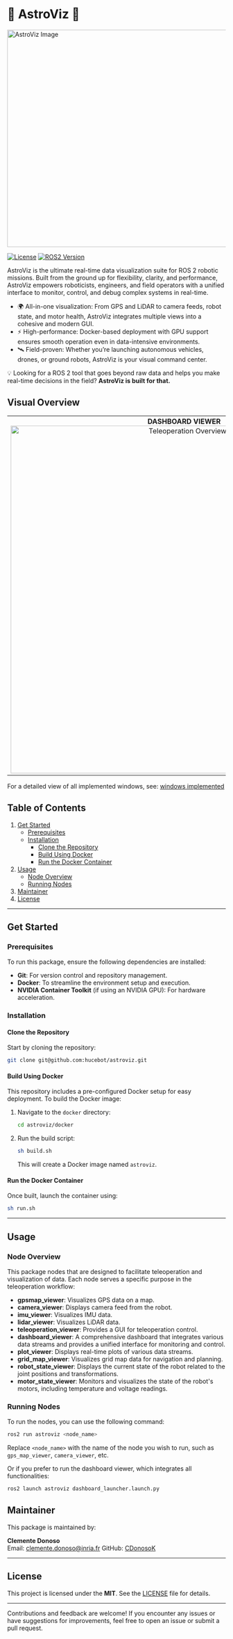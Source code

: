 # 🚀 AstroViz 🚀

<img src="https://github.com/hucebot/astroviz/blob/main/images/AstroViz.png" alt="AstroViz Image" width="800" height="500">

[![License](https://img.shields.io/badge/License-MIT--Clause-blue.svg)](https://opensource.org/licenses/MIT)
[![ROS2 Version](https://img.shields.io/badge/ROS-Humble-green)](https://docs.ros.org/en/humble/index.html)

AstroViz is the ultimate real-time data visualization suite for ROS 2 robotic missions. Built from the ground up for flexibility, clarity, and performance, AstroViz empowers roboticists, engineers, and field operators with a unified interface to monitor, control, and debug complex systems in real-time.

- 🌍 All-in-one visualization: From GPS and LiDAR to camera feeds, robot state, and motor health, AstroViz integrates multiple views into a cohesive and modern GUI.
- ⚡ High-performance: Docker-based deployment with GPU support ensures smooth operation even in data-intensive environments.
- 🛰️ Field-proven: Whether you’re launching autonomous vehicles, drones, or ground robots, AstroViz is your visual command center.

💡 Looking for a ROS 2 tool that goes beyond raw data and helps you make real-time decisions in the field?
<b>AstroViz is built for that.</b>

## Visual Overview
<table>
  <tr>
    <td colspan="2" align="center">
      <strong>DASHBOARD VIEWER</strong><br>
      <img src="https://github.com/hucebot/astroviz/blob/main/images/dashboard.gif" alt="Teleoperation Overview" width="800">
    </td>
  </tr>
</table>

For a detailed view of all implemented windows, see: [windows implemented](WINDOWS_IMPLEMENTED.md)


## Table of Contents
1. [Get Started](#get-started)
   - [Prerequisites](#prerequisites)
   - [Installation](#installation)
      - [Clone the Repository](#clone-the-repository)
      - [Build Using Docker](#build-using-docker)
      - [Run the Docker Container](#run-the-docker-container)
2. [Usage](#usage)
   - [Node Overview](#node-overview)
   - [Running Nodes](#running-nodes)
3. [Maintainer](#maintainer)
3. [License](#license)

---

## Get Started
### Prerequisites

To run this package, ensure the following dependencies are installed:
- **Git**: For version control and repository management.
- **Docker**: To streamline the environment setup and execution.
- **NVIDIA Container Toolkit** (if using an NVIDIA GPU): For hardware acceleration.


### Installation

#### Clone the Repository
Start by cloning the repository:
```bash
git clone git@github.com:hucebot/astroviz.git
```

#### Build Using Docker
This repository includes a pre-configured Docker setup for easy deployment. To build the Docker image:
1. Navigate to the `docker` directory:
   ```bash
   cd astroviz/docker
   ```
2. Run the build script:
   ```bash
   sh build.sh
   ```
   This will create a Docker image named `astroviz`.

#### Run the Docker Container
Once built, launch the container using:
```bash
sh run.sh
```
---

## Usage
### Node Overview

This package nodes that are designed to facilitate teleoperation and visualization of data. Each node serves a specific purpose in the teleoperation workflow:
- **gpsmap_viewer**: Visualizes GPS data on a map.
- **camera_viewer**: Displays camera feed from the robot.
- **imu_viewer**: Visualizes IMU data.
- **lidar_viewer**: Visualizes LiDAR data.
- **teleoperation_viewer**: Provides a GUI for teleoperation control.
- **dashboard_viewer**: A comprehensive dashboard that integrates various data streams and provides a unified interface for monitoring and control.
- **plot_viewer**: Displays real-time plots of various data streams.
- **grid_map_viewer**: Visualizes grid map data for navigation and planning.
- **robot_state_viewer**: Displays the current state of the robot related to the joint positions and transformations.
- **motor_state_viewer**: Monitors and visualizes the state of the robot's motors, including temperature and voltage readings.


### Running Nodes
To run the nodes, you can use the following command:
```bash
ros2 run astroviz <node_name>
```
Replace `<node_name>` with the name of the node you wish to run, such as `gps_map_viewer`, `camera_viewer`, etc.

Or if you prefer to run the dashboard viewer, which integrates all functionalities:
```bash
ros2 launch astroviz dashboard_launcher.launch.py
```

## Maintainer
This package is maintained by:

**Clemente Donoso**  
Email: [clemente.donoso@inria.fr](mailto:clemente.donoso@inria.fr)
GitHub: [CDonosoK](https://github.com/CDonosoK)  

---

## License
This project is licensed under the **MIT**. See the [LICENSE](LICENSE) file for details.

---
Contributions and feedback are welcome! If you encounter any issues or have suggestions for improvements, feel free to open an issue or submit a pull request.